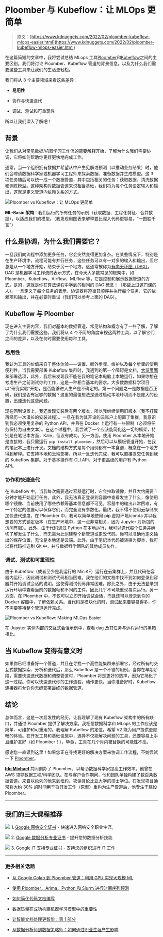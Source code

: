 # Ploomber 与 Kubeflow：让 MLOps 更简单

> 原文：[https://www.kdnuggets.com/2022/02/ploomber-kubeflow-mlops-easier.html](https://www.kdnuggets.com/2022/02/ploomber-kubeflow-mlops-easier.html)

在这篇简短的文章中，我将尝试总结 MLops 工具[Ploomber](https://ploomber.io/)和[Kubeflow](http://kubeflow.org)之间的主要区别。我们将讨论 Ploomber、Kubeflow 管道的背景信息，以及为什么我们需要这些工具来让我们的生活更轻松。

我们将从 3 个主要领域来看这些差异：

+   **易用性**

+   协作与快速迭代

+   调试、测试和可重现性

所以让我们深入了解吧！

## 背景

让我们从对常见数据/机器学习工作流的简要解释开始，了解为什么我们需要协调，它将如何帮助你更好更快地完成工作。

通常，当一个组织拥有数据并希望从中产生见解或预测（以推动业务结果）时，他们会聘请数据科学家或机器学习工程师来探索数据、准备数据并生成模型。这 3 项任务随后可以统一成一个数据管道，其中包括相关的任务：获取数据、清洗数据和训练模型。这种架构对数据管道来说相当基础，我们将为每个任务设定输入和输出，这就是定义管道内依赖关系的方式。

![Ploomber vs Kubeflow：让 MLOps 更简单](../Images/5d2d12756e30ab30e9acc55f3f888075.png)

**ML-Basic 架构**：我们运行的所有任务的示例（获取数据、工程化特征、合并数据），以适应我们的模型。（我发现用图表来解释要比深入代码更容易，“一图胜千言”）

## 什么是协调，为什么我们需要它？

一旦我们向流程中添加更多任务，它会突然变得更加复杂。在某些情况下，特别是在生产环境中，流程可能有并行任务，这些任务可以有一对多的输入和输出，但它总是从一个地方开始，结束于另一个地方。这通常被称为[有向无环图（DAG）](https://www.tutorialspoint.com/directed-acyclic-graph-dag)。DAG 是机器学习工作流的表示方式，在今天大多数常见的框架中，如 Ploomber、Kubeflow、Airflow、MLflow 等，它是控制和展示数据管道的方式。是的，这就是你在算法课程中学到的相同的 DAG 概念！（那些上过这门课的人）。一旦定义了每个任务的表示，协调器将遵循其顺序并执行每个任务、它的依赖项和输出，并在必要时重试（我们可以参考上面的 DAG）。

## Kubeflow 与 Ploomber

现在进入主要内容，我们对基本的数据管道、常见结构和概念有了一些了解，了解了为什么我们需要这些。我们将从 4 个不同的角度审视这两种工具，以了解它们之间的差异，以及在何时需要使用每种工具。

### **易用性**

我认为工具的价值来自于整体体验——设置、额外步骤、维护以及每个步骤的使用便利性。当我需要部署 Kubeflow 集群时，我遇到的第一个障碍是文档，[大量页面](https://www.kubeflow.org/docs/distributions/)和部署选项，此外，我后来发现我不能在我的笔记本电脑上本地运行，如果你想在考虑生产之前测试你的工作，这是一种相当基本的要求。大多数数据科学项目以“研究实验”开始，是否能够进入生产是不确定的。第一个问题之一是数据是否正确，我们是否有足够的数据？这里的最佳想法是通过启动本地环境而不是庞大的设置，迅速迭代这些问题。

现在回到设置上，我还发现安装后有两个版本，所以我继续使用旧版本（我不打算再经历一次漫长的安装过程）。一旦在我为其开设的云账户上配置了集群，我意识到我必须使用复杂的 Python API，并且在 Docker 上运行有一些限制（必须将任务保持为自由文本）。在这个过程中，我尝试了一个应该能简化这一切的框架，特别是在笔记本方面，Kale，但没有成功。另一方面，使用 Ploomber 从本地开始是直接的，我只需运行 `pip install ploomber`，然后可以从模板管道开始，在我的笔记本上进行开发。文档的结构方式是每个用例都有一本食谱，概念在一个地方得到解释。它支持本地和云端部署，所以一旦迭代完成，我可以直接提交任务到我的 Kubeflow 集群。对于基本操作有 CLI API，对于更高级的用户有 Python API。

### **协作和快速迭代**

在 Kubeflow 中，当我每次需要通过容器运行时，它会拉取镜像，并且大约需要 1 分钟才能开始运行任务。此外，我无法真正登录到容器中查看发生了什么，像使用哪个镜像、当前使用了哪些依赖等基本信息都不可见。容器中的输出非常困难，有一个特定的位置可以保存它们，而完全没有参数化。最终，我不得不使用云存储来加快迭代速度。在 Ploomber 中，我可以简单地使用 pip 虚拟环境/conda 并以我想要的方式锁定版本（在生产环境中，这一点非常相关，因为 Jupyter 对新包的访问有限）。此外，由于代码通过 Python 在本地运行，我可以迭代每个任务并确切了解发生了什么，而无需为此创建整个新管道或更改代码。你可以准确地定义输出的保存位置，无论是本地还是云端。此外，由于笔记本代码被转换为脚本，我可以将代码推送到 Git 中，并与数据科学团队的其他成员协作。

### **调试、测试和可重现性**

由于 Kubeflow（或者至少是我运行的 MiniKF）运行在云集群上，并且代码在容器内运行，因此调试和测试代码相当困难。我在他们的文档中找不到如何登录到容器并开始调试会话的说明。这使得测试代码非常困难。除此之外，由于无法登录到运行环境中查看当前的数据帧和不同的工件，因此几乎不可能重现每次运行。另一方面，在 Ploomber 中，不仅可以立即开始调试会话，而且还可以登录到你的 Docker 容器中，了解依赖关系。当代码是模块化的时，测试起来要容易得多，你不需要等待整个管道运行完成。

![Ploomber vs Kubeflow: Making MLOps Easier](../Images/ac2ace82ae0465d2664ca4defef26b4d.png)

在 Jupyter 实例内部的交互式会话示例中，查看 dag 及其任务与远程运行的黑箱相比。

## 当 Kubeflow 变得有意义时

如果你已经准备好一个管道，并且在寻找一个高性能集群来部署它，经过所有的交互式数据探索、分析和迭代后，那么 Kubeflow 是一个不错的用例。当你在早期阶段，需要快速迭代数据和调整管道时，Ploomber 将是更好的选择，因为它简化了这一过程。你可以快速迭代你的工作流程，动作更快，当你准备好时，Kubeflow 连接器将允许你无缝部署最终的数据管道。

## 结论

总体而言，这是一次启发性的经历，让我理解了现有 Kubeflow 架构中的所有缺口，并通过 Ploomber 提供了解决方案。我相信数据科学和 MLops 的工作应该是简单、可维护和可重用的。我理解 Kubeflow 的定位，希望 V2 能为用户提供更顺畅的体验。在开发工具和基础设施中，选择不仅能解决问题的工具，还要容易上手且维护友好（如 Ploomber！），毕竟，工具在几个月内被替换的可能性不高。

感谢您一直读到这里！如果您正在寻找更好的解决方案来协调工作流程，不妨尝试一下 [Ploomber](https://ploomber.io)。

**[Ido Michael](https://www.linkedin.com/in/ido-michael/)** 共同创办了 Ploomber，以帮助数据科学家提高工作效率。他曾在 AWS 领导数据工程/科学团队。在与客户合作期间，他和团队单独构建了数百条数据管道。来自以色列的他来到纽约，攻读哥伦比亚大学的硕士学位。在发现项目通常将大约 30% 的时间用于将开发工作（原型）重构为生产管道后，他专注于建设 Ploomber。

* * *

## 我们的三大课程推荐

![](../Images/0244c01ba9267c002ef39d4907e0b8fb.png) 1\. [Google 网络安全证书](https://www.kdnuggets.com/google-cybersecurity) - 快速进入网络安全职业生涯。

![](../Images/e225c49c3c91745821c8c0368bf04711.png) 2\. [Google 数据分析专业证书](https://www.kdnuggets.com/google-data-analytics) - 提升您的数据分析技能

![](../Images/0244c01ba9267c002ef39d4907e0b8fb.png) 3\. [Google IT 支持专业证书](https://www.kdnuggets.com/google-itsupport) - 支持您的组织进行 IT 工作

* * *

### 更多相关话题

+   [从 Google Colab 到 Ploomber 管道：利用 GPU 实现大规模 ML](https://www.kdnuggets.com/2022/03/google-colab-ploomber-pipeline-ml-scale-gpus.html)

+   [使用 Ploomber、Arima、Python 和 Slurm 进行时间序列预测](https://www.kdnuggets.com/2022/03/time-series-forecasting-ploomber-arima-python-slurm.html)

+   [如何简化代码文档编写](https://www.kdnuggets.com/2022/12/make-documenting-code-easier.html)

+   [数据质量在成功构建机器学习模型中的重要性](https://www.kdnuggets.com/2022/03/significance-data-quality-making-successful-machine-learning-model.html)

+   [让智能文档处理更智能：第 1 部分](https://www.kdnuggets.com/2023/02/making-intelligent-document-processing-smarter-part-1.html)

+   [从数据分析师到数据策略师：如何通过职业生涯产生影响](https://www.kdnuggets.com/2023/05/data-analyst-data-strategist-career-path-making-impact.html)
